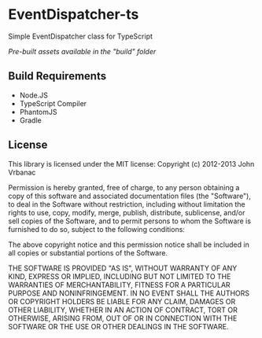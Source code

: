 EventDispatcher-ts
==================

Simple EventDispatcher class for TypeScript

*Pre-built assets available in the "build" folder*

Build Requirements
------
 * Node.JS
 * TypeScript Compiler
 * PhantomJS
 * Gradle

License
------
This library is licensed under the MIT license:
Copyright (c) 2012-2013 John Vrbanac

Permission is hereby granted, free of charge, to any person obtaining a copy of this software and associated documentation files (the "Software"), to deal in the Software without restriction, including without limitation the rights to use, copy, modify, merge, publish, distribute, sublicense, and/or sell copies of the Software, and to permit persons to whom the Software is furnished to do so, subject to the following conditions:

The above copyright notice and this permission notice shall be included in all copies or substantial portions of the Software.

THE SOFTWARE IS PROVIDED "AS IS", WITHOUT WARRANTY OF ANY KIND, EXPRESS OR IMPLIED, INCLUDING BUT NOT LIMITED TO THE WARRANTIES OF MERCHANTABILITY, FITNESS FOR A PARTICULAR PURPOSE AND NONINFRINGEMENT. IN NO EVENT SHALL THE AUTHORS OR COPYRIGHT HOLDERS BE LIABLE FOR ANY CLAIM, DAMAGES OR OTHER LIABILITY, WHETHER IN AN ACTION OF CONTRACT, TORT OR OTHERWISE, ARISING FROM, OUT OF OR IN CONNECTION WITH THE SOFTWARE OR THE USE OR OTHER DEALINGS IN THE SOFTWARE.
